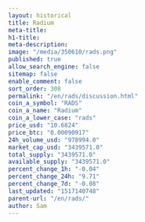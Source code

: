 ```yaml
---
layout: historical
title: Radium
meta-title: 
h1-title: 
meta-description: 
image: "/media/350610/rads.png"
published: true
allow_search_engine: false
sitemap: false
enable_comment: false
sort_order: 308
permalink: "/en/rads/discussion.html"
coin_a_symbol: "RADS"
coin_a_name: "Radium"
coin_a_lower_case: "rads"
price_usd: "10.6824"
price_btc: "0.00090917"
24h_volume_usd: "978994.0"
market_cap_usd: "3439571.0"
total_supply: "3439571.0"
available_supply: "3439571.0"
percent_change_1h: "-0.04"
percent_change_24h: "9.71"
percent_change_7d: "-0.08"
last_updated: "1517140748"
parent-url: "/en/rads/"
author: Sam
---
```


